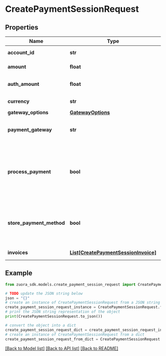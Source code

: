 # CreatePaymentSessionRequest


## Properties

Name | Type | Description | Notes
------------ | ------------- | ------------- | -------------
**account_id** | **str** | The ID of the customer account in Zuora that is associated with this payment method.  | [optional] 
**amount** | **float** | The amount of the payment.  This field is required if &#x60;processPayment&#x60; is &#x60;true&#x60;.  | [optional] 
**auth_amount** | **float** | The authorization amount for the payment method. Specify a value greater than 0.  This field is required if &#x60;processPayment&#x60; is false.  | [optional] 
**currency** | **str** | The currency of the payment in the format of the three-character ISO currency code.  | [optional] 
**gateway_options** | [**GatewayOptions**](GatewayOptions.md) |  | [optional] 
**payment_gateway** | **str** | The ID of the payment gateway instance configured in Zuora that will process the payment, such as &#x60;e884322ab8c711edab030242ac120004&#x60;.  | [optional] 
**process_payment** | **bool** | Indicate whether a payment should be processed after creating the payment method.  If this field is set to &#x60;true&#x60;, you must specify the &#x60;amount&#x60; field.  If this field is set to &#x60;false&#x60;, you must specify the &#x60;authAmount&#x60; field. The payment method will be verified through the payment gateway instance specified in the &#x60;paymentGateway&#x60; field.  | [optional] [default to True]
**store_payment_method** | **bool** | true indicates that the payment method will be stored in Zuora and will be used in subsequent recurring payments. false indicates that the payment method will not be stored in Zuora. End-customers need to be brought back on-session to authenticate the payment.  | [optional] [default to True]
**invoices** | [**List[CreatePaymentSessionInvoice]**](CreatePaymentSessionInvoice.md) | Container for invoices. The maximum number of invoices is 1,000.  | [optional] 

## Example

```python
from zuora_sdk.models.create_payment_session_request import CreatePaymentSessionRequest

# TODO update the JSON string below
json = "{}"
# create an instance of CreatePaymentSessionRequest from a JSON string
create_payment_session_request_instance = CreatePaymentSessionRequest.from_json(json)
# print the JSON string representation of the object
print(CreatePaymentSessionRequest.to_json())

# convert the object into a dict
create_payment_session_request_dict = create_payment_session_request_instance.to_dict()
# create an instance of CreatePaymentSessionRequest from a dict
create_payment_session_request_from_dict = CreatePaymentSessionRequest.from_dict(create_payment_session_request_dict)
```
[[Back to Model list]](../README.md#documentation-for-models) [[Back to API list]](../README.md#documentation-for-api-endpoints) [[Back to README]](../README.md)


